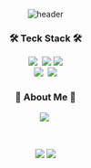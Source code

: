 <div align="center">
  
![header](https://capsule-render.vercel.app/api?type=waving&color=timeauto&height=200&section=header&text=Donghun%20Yu&fontColor=fcba03&fontSize=90&fontAlign=62&fontAlignY=32&desc=donghune&descSize=25&descAlign=85&descAlignY=50)

<h3 align="center">🛠 Teck Stack 🛠</h3>
<p align="center">
  <img src="https://img.shields.io/badge/Java-007396?style=flat&logo=Java&logoColor=white"/></a>&nbsp
  <img src="https://img.shields.io/badge/Dart-0175C2?style=flat&logo=Dart&logoColor=white"/>
  <img src="https://img.shields.io/badge/Kotlin-0095D5?style=flat&logo=Kotlin&logoColor=white"/>
  <br>
  <img src="https://img.shields.io/badge/Android Studio-3DDC84?style=flat&logo=Android Studio&logoColor=white"/></a>&nbsp
  <img src="https://img.shields.io/badge/Flutter-02569B?style=flat&logo=Flutter&logoColor=white"/>
</p>


<h3 align="center"> 🎳 About Me 🎳 </h3>
<p align="center">
  <a href="https://velog.io/@donghune"><img src="https://img.shields.io/badge/Velog-11B48A?style=flat&logo=Vimeo&logoColor=white&link=https://velog.io/@donghune"/></a>&nbsp
</p>

<br>

![](https://github.com/donghune/github-stats-transparent/blob/output/generated/overview.svg)
![](https://github.com/donghune/github-stats-transparent/blob/output/generated/languages.svg)

</div>